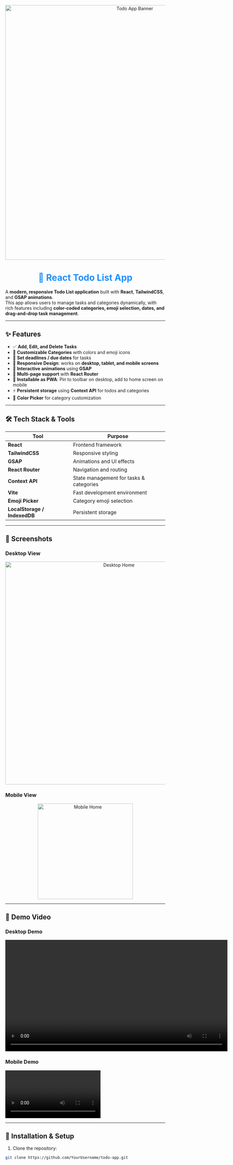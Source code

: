  <p align="center">
  <img src="https://raw.githubusercontent.com/YourUsername/todo-app/main/public/assets/todo-banner.png" alt="Todo App Banner" width="800"/>
</p>

<h1 align="center" style="color:#1E90FF;">📝 React Todo List App</h1>

A **modern, responsive Todo List application** built with **React**, **TailwindCSS**, and **GSAP animations**.  
This app allows users to manage tasks and categories dynamically, with rich features including **color-coded categories, emoji selection, dates, and drag-and-drop task management**.  

---

## ✨ Features

- ✅ **Add, Edit, and Delete Tasks**  
- 🎨 **Customizable Categories** with colors and emoji icons  
- 📅 **Set deadlines / due dates** for tasks  
- 📱 **Responsive Design**: works on **desktop, tablet, and mobile screens**  
- 🚀 **Interactive animations** using **GSAP**  
- 🔗 **Multi-page support** with **React Router**  
- 💾 **Installable as PWA**: Pin to toolbar on desktop, add to home screen on mobile  
- ⚡ **Persistent storage** using **Context API** for todos and categories  
- 🌈 **Color Picker** for category customization  

---

## 🛠️ Tech Stack & Tools

| Tool | Purpose |
|------|---------|
| **React** | Frontend framework |
| **TailwindCSS** | Responsive styling |
| **GSAP** | Animations and UI effects |
| **React Router** | Navigation and routing |
| **Context API** | State management for tasks & categories |
| **Vite** | Fast development environment |
| **Emoji Picker** | Category emoji selection |
| **LocalStorage / IndexedDB** | Persistent storage |

---

## 📸 Screenshots

### Desktop View
<p align="center">
  <img src="https://raw.githubusercontent.com/YourUsername/todo-app/main/public/assets/desktop-home.png" alt="Desktop Home" width="700"/>
</p>

### Mobile View
<p align="center">
  <img src="https://raw.githubusercontent.com/YourUsername/todo-app/main/public/assets/mobile-home.png" alt="Mobile Home" width="300"/>
</p>

---

## 🎥 Demo Video

### Desktop Demo
<video width="700" controls>
  <source src="https://drive.google.com/uc?export=download&id=1fg7g7ZQujlUKKS-7399fPdaLf7RNmVME" type="video/mp4">
  Your browser does not support the video tag.
</video>


### Mobile Demo
<video width="300" controls>
  <source src="https://raw.githubusercontent.com/YourUsername/todo-app/main/public/assets/mobile-demo.mp4" type="video/mp4">
  Your browser does not support the video tag.
</video>

---

## 🚀 Installation & Setup

1. Clone the repository:

```bash
git clone https://github.com/YourUsername/todo-app.git
